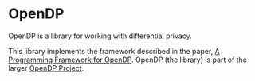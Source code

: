# OpenDP
OpenDP is a library for working with differential privacy.

This library implements the framework described in the paper,
[A Programming Framework for OpenDP](https://projects.iq.harvard.edu/files/opendp/files/opendp_programming_framework_11may2020_1_01.pdf).
OpenDP (the library) is part of the larger [OpenDP Project](https://opendp.org).
